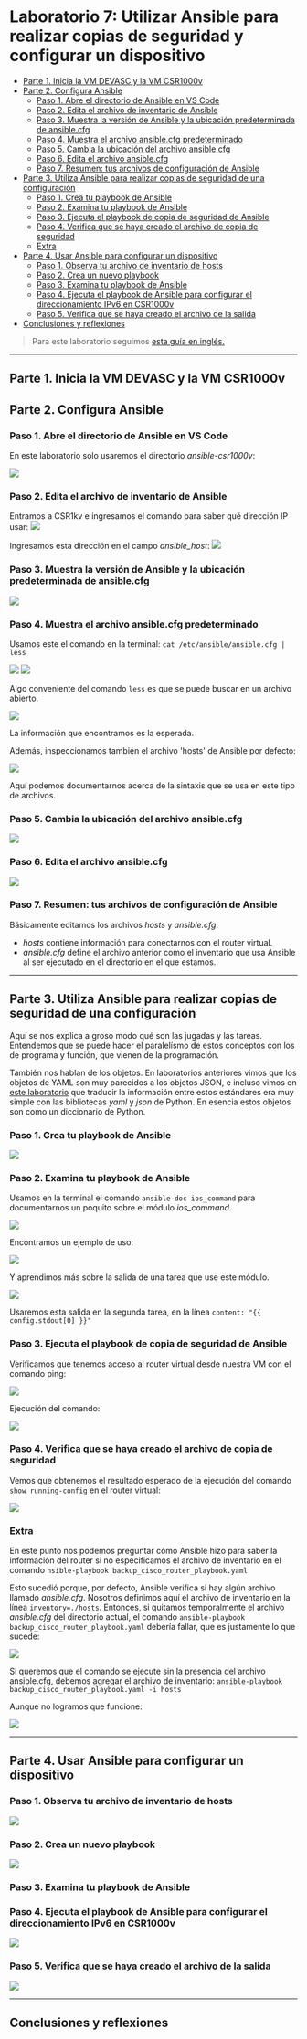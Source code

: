 # Laboratorio 7: Utilizar Ansible para realizar copias de seguridad y configurar un dispositivo <!-- omit in toc -->

- [Parte 1. Inicia la VM DEVASC y la VM CSR1000v](#parte-1-inicia-la-vm-devasc-y-la-vm-csr1000v)
- [Parte 2. Configura Ansible](#parte-2-configura-ansible)
  - [Paso 1. Abre el directorio de Ansible en VS Code](#paso-1-abre-el-directorio-de-ansible-en-vs-code)
  - [Paso 2. Edita el archivo de inventario de Ansible](#paso-2-edita-el-archivo-de-inventario-de-ansible)
  - [Paso 3. Muestra la versión de Ansible y la ubicación predeterminada de ansible.cfg](#paso-3-muestra-la-versión-de-ansible-y-la-ubicación-predeterminada-de-ansiblecfg)
  - [Paso 4. Muestra el archivo ansible.cfg predeterminado](#paso-4-muestra-el-archivo-ansiblecfg-predeterminado)
  - [Paso 5. Cambia la ubicación del archivo ansible.cfg](#paso-5-cambia-la-ubicación-del-archivo-ansiblecfg)
  - [Paso 6. Edita el archivo ansible.cfg](#paso-6-edita-el-archivo-ansiblecfg)
  - [Paso 7. Resumen: tus archivos de configuración de Ansible](#paso-7-resumen-tus-archivos-de-configuración-de-ansible)
- [Parte 3. Utiliza Ansible para realizar copias de seguridad de una configuración](#parte-3-utiliza-ansible-para-realizar-copias-de-seguridad-de-una-configuración)
  - [Paso 1. Crea tu playbook de Ansible](#paso-1-crea-tu-playbook-de-ansible)
  - [Paso 2. Examina tu playbook de Ansible](#paso-2-examina-tu-playbook-de-ansible)
  - [Paso 3. Ejecuta el playbook de copia de seguridad de Ansible](#paso-3-ejecuta-el-playbook-de-copia-de-seguridad-de-ansible)
  - [Paso 4. Verifica que se haya creado el archivo de copia de seguridad](#paso-4-verifica-que-se-haya-creado-el-archivo-de-copia-de-seguridad)
  - [Extra](#extra)
- [Parte 4. Usar Ansible para configurar un dispositivo](#parte-4-usar-ansible-para-configurar-un-dispositivo)
  - [Paso 1. Observa tu archivo de inventario de hosts](#paso-1-observa-tu-archivo-de-inventario-de-hosts)
  - [Paso 2. Crea un nuevo playbook](#paso-2-crea-un-nuevo-playbook)
  - [Paso 3. Examina tu playbook de Ansible](#paso-3-examina-tu-playbook-de-ansible)
  - [Paso 4. Ejecuta el playbook de Ansible para configurar el direccionamiento IPv6 en CSR1000v](#paso-4-ejecuta-el-playbook-de-ansible-para-configurar-el-direccionamiento-ipv6-en-csr1000v)
  - [Paso 5. Verifica que se haya creado el archivo de la salida](#paso-5-verifica-que-se-haya-creado-el-archivo-de-la-salida)
- [Conclusiones y reflexiones](#conclusiones-y-reflexiones)

> Para este laboratorio seguimos [esta guía en inglés.](http://www.ccna6rs.com/7-4-7-lab-use-ansible-to-back-up-and-configure-a-device-answers/)

---
## Parte 1. Inicia la VM DEVASC y la VM CSR1000v

## Parte 2. Configura Ansible

### Paso 1. Abre el directorio de Ansible en VS Code

En este laboratorio solo usaremos el directorio _ansible-csr1000v_:

![](sources/2023-05-24-20-11-58.png)

### Paso 2. Edita el archivo de inventario de Ansible

Entramos a CSR1kv e ingresamos el comando para saber qué dirección IP usar:
![](sources/2023-05-24-20-28-42.png)

Ingresamos esta dirección en el campo _ansible_host_:
![](sources/2023-05-24-20-53-48.png)

### Paso 3. Muestra la versión de Ansible y la ubicación predeterminada de ansible.cfg

![](sources/2023-05-24-20-49-28.png)

### Paso 4. Muestra el archivo ansible.cfg predeterminado

Usamos este el comando en la terminal: `cat /etc/ansible/ansible.cfg | less`

![](sources/2023-05-25-16-47-36.png)
![](sources/2023-05-25-16-50-32.png)

Algo conveniente del comando `less` es que se puede buscar en un archivo abierto.

![](sources/2023-05-25-16-58-23.png)

La información que encontramos es la esperada.

Además, inspeccionamos también el archivo 'hosts' de Ansible por defecto:

![](sources/2023-05-25-17-08-08.png)

Aquí podemos documentarnos acerca de la sintaxis que se usa en este tipo de archivos.

### Paso 5. Cambia la ubicación del archivo ansible.cfg

![](sources/2023-05-25-17-12-46.png)

### Paso 6. Edita el archivo ansible.cfg

![](sources/2023-05-25-23-19-21.png)

### Paso 7. Resumen: tus archivos de configuración de Ansible

Básicamente editamos los archivos _hosts_ y _ansible.cfg_:
- _hosts_ contiene información para conectarnos con el router virtual.
- _ansible.cfg_ define el archivo anterior como el inventario que usa Ansible al ser ejecutado en el directorio en el que estamos.

---
## Parte 3. Utiliza Ansible para realizar copias de seguridad de una configuración

Aquí se nos explica a groso modo qué son las jugadas y las tareas. Entendemos que se puede hacer el paralelísmo de estos conceptos con los de programa y función, que vienen de la programación.

También nos hablan de los objetos. En laboratorios anteriores vimos que los objetos de YAML son muy parecidos a los objetos JSON, e incluso vimos en [este laboratorio](/Lab3b_Parse-data-py) que traducir la información entre estos estándares era muy simple con las bibliotecas _yaml_ y _json_ de Python. En esencia estos objetos son como un diccionario de Python.

### Paso 1. Crea tu playbook de Ansible

![](sources/2023-05-26-09-19-25.png)

### Paso 2. Examina tu playbook de Ansible

Usamos en la terminal el comando `ansible-doc ios_command` para documentarnos un poquito sobre el módulo _ios_command_.

![](sources/2023-05-26-08-34-22.png)

Encontramos un ejemplo de uso:

![](sources/2023-05-26-08-37-40.png)

Y aprendimos más sobre la salida de una tarea que use este módulo.

![](sources/2023-05-26-08-36-05.png)

Usaremos esta salida en la segunda tarea, en la línea `content: "{{ config.stdout[0] }}"`

### Paso 3. Ejecuta el playbook de copia de seguridad de Ansible

Verificamos que tenemos acceso al router virtual desde nuestra VM con el comando ping:

![](sources/2023-05-26-09-07-02.png)

Ejecución del comando:

![](sources/2023-05-26-09-17-47.png)

### Paso 4. Verifica que se haya creado el archivo de copia de seguridad

Vemos que obtenemos el resultado esperado de la ejecución del comando `show running-config` en el router virtual:

![](sources/2023-05-26-09-18-18.png)

### Extra

En este punto nos podemos preguntar cómo Ansible hizo para saber la información del router si no especificamos el archivo de inventario en el comando `nsible-playbook backup_cisco_router_playbook.yaml`

Esto sucedió porque, por defecto, Ansible verifica si hay algún archivo llamado _ansible.cfg_. Nosotros definimos aquí el archivo de inventario en la línea `inventory=./hosts`. Entonces, si quitamos temporalmente el archivo _ansible.cfg_ del directorio actual, el comando `ansible-playbook backup_cisco_router_playbook.yaml` debería fallar, que es justamente lo que sucede:

![](sources/2023-05-26-09-40-04.png)

Si queremos que el comando se ejecute sin la presencia del archivo ansible.cfg, debemos agregar el archivo de inventario: `ansible-playbook backup_cisco_router_playbook.yaml -i hosts`

Aunque no logramos que funcione:

![](sources/2023-05-26-11-08-22.png)

---
## Parte 4. Usar Ansible para configurar un dispositivo

### Paso 1. Observa tu archivo de inventario de hosts

![](sources/2023-05-26-11-11-41.png)

### Paso 2. Crea un nuevo playbook

![](sources/2023-05-26-14-23-04.png)

### Paso 3. Examina tu playbook de Ansible



### Paso 4. Ejecuta el playbook de Ansible para configurar el direccionamiento IPv6 en CSR1000v

![](sources/2023-05-26-14-23-54.png)

### Paso 5. Verifica que se haya creado el archivo de la salida

![](sources/2023-05-26-14-24-23.png)

---
## Conclusiones y reflexiones

